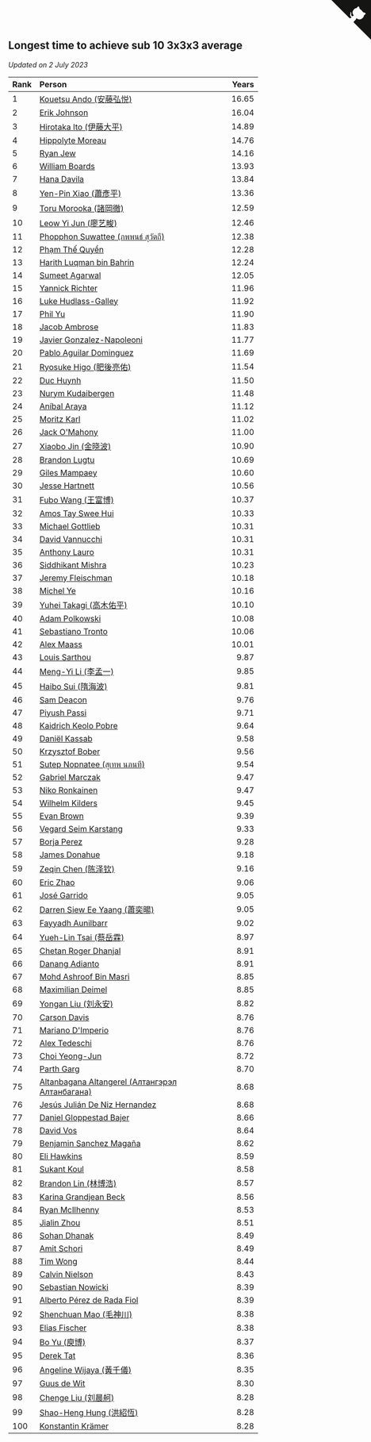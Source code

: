 ## Longest time to achieve sub 10 3x3x3 average

*Updated on  2 July 2023*

| Rank | Person | Years |
| :--- | :--- | ---: |
| 1 | [Kouetsu Ando (安藤弘悦)](https://www.worldcubeassociation.org/persons/2006ANDO01) | 16.65 |
| 2 | [Erik Johnson](https://www.worldcubeassociation.org/persons/2007JOHN02) | 16.04 |
| 3 | [Hirotaka Ito (伊藤大平)](https://www.worldcubeassociation.org/persons/2008ITOH01) | 14.89 |
| 4 | [Hippolyte Moreau](https://www.worldcubeassociation.org/persons/2008MORE02) | 14.76 |
| 5 | [Ryan Jew](https://www.worldcubeassociation.org/persons/2008JEWR01) | 14.16 |
| 6 | [William Boards](https://www.worldcubeassociation.org/persons/2009BOAR01) | 13.93 |
| 7 | [Hana Davila](https://www.worldcubeassociation.org/persons/2009DAVI01) | 13.84 |
| 8 | [Yen-Pin Xiao (蕭彥平)](https://www.worldcubeassociation.org/persons/2010XIAO01) | 13.36 |
| 9 | [Toru Morooka (諸岡徹)](https://www.worldcubeassociation.org/persons/2010MORO01) | 12.59 |
| 10 | [Leow Yi Jun (廖艺畯)](https://www.worldcubeassociation.org/persons/2010JUNL02) | 12.46 |
| 11 | [Phopphon Suwattee (ภพพนธ์ สุวัตถี)](https://www.worldcubeassociation.org/persons/2010SUWA03) | 12.38 |
| 12 | [Phạm Thế Quyền](https://www.worldcubeassociation.org/persons/2010PHAM08) | 12.28 |
| 13 | [Harith Luqman bin Bahrin](https://www.worldcubeassociation.org/persons/2010BAHR02) | 12.24 |
| 14 | [Sumeet Agarwal](https://www.worldcubeassociation.org/persons/2011AGAR05) | 12.05 |
| 15 | [Yannick Richter](https://www.worldcubeassociation.org/persons/2010RICH04) | 11.96 |
| 16 | [Luke Hudlass-Galley](https://www.worldcubeassociation.org/persons/2010HUDL01) | 11.92 |
| 17 | [Phil Yu](https://www.worldcubeassociation.org/persons/2010YUPH01) | 11.90 |
| 18 | [Jacob Ambrose](https://www.worldcubeassociation.org/persons/2010AMBR01) | 11.83 |
| 19 | [Javier Gonzalez-Napoleoni](https://www.worldcubeassociation.org/persons/2011GONZ04) | 11.77 |
| 20 | [Pablo Aguilar Dominguez](https://www.worldcubeassociation.org/persons/2010AGUI04) | 11.69 |
| 21 | [Ryosuke Higo (肥後亮佑)](https://www.worldcubeassociation.org/persons/2006HIGO01) | 11.54 |
| 22 | [Duc Huynh](https://www.worldcubeassociation.org/persons/2010HUYN02) | 11.50 |
| 23 | [Nurym Kudaibergen](https://www.worldcubeassociation.org/persons/2011KUDA01) | 11.48 |
| 24 | [Aníbal Araya](https://www.worldcubeassociation.org/persons/2011ARAY01) | 11.12 |
| 25 | [Moritz Karl](https://www.worldcubeassociation.org/persons/2008KARL02) | 11.02 |
| 26 | [Jack O'Mahony](https://www.worldcubeassociation.org/persons/2011OMAH01) | 11.00 |
| 27 | [Xiaobo Jin (金晓波)](https://www.worldcubeassociation.org/persons/2008JINX01) | 10.90 |
| 28 | [Brandon Lugtu](https://www.worldcubeassociation.org/persons/2012LUGT01) | 10.69 |
| 29 | [Giles Mampaey](https://www.worldcubeassociation.org/persons/2012MAMP01) | 10.60 |
| 30 | [Jesse Hartnett](https://www.worldcubeassociation.org/persons/2012HART03) | 10.56 |
| 31 | [Fubo Wang (王富博)](https://www.worldcubeassociation.org/persons/2007FUBO01) | 10.37 |
| 32 | [Amos Tay Swee Hui](https://www.worldcubeassociation.org/persons/2009SWEE01) | 10.33 |
| 33 | [Michael Gottlieb](https://www.worldcubeassociation.org/persons/2006GOTT01) | 10.31 |
| 34 | [David Vannucchi](https://www.worldcubeassociation.org/persons/2012VANN01) | 10.31 |
| 35 | [Anthony Lauro](https://www.worldcubeassociation.org/persons/2012LAUR02) | 10.31 |
| 36 | [Siddhikant Mishra](https://www.worldcubeassociation.org/persons/2012MISH01) | 10.23 |
| 37 | [Jeremy Fleischman](https://www.worldcubeassociation.org/persons/2005FLEI01) | 10.18 |
| 38 | [Michel Ye](https://www.worldcubeassociation.org/persons/2012YEMI01) | 10.16 |
| 39 | [Yuhei Takagi (高木佑平)](https://www.worldcubeassociation.org/persons/2008TAKA01) | 10.10 |
| 40 | [Adam Polkowski](https://www.worldcubeassociation.org/persons/2007POLK01) | 10.08 |
| 41 | [Sebastiano Tronto](https://www.worldcubeassociation.org/persons/2011TRON02) | 10.06 |
| 42 | [Alex Maass](https://www.worldcubeassociation.org/persons/2011MAAS01) | 10.01 |
| 43 | [Louis Sarthou](https://www.worldcubeassociation.org/persons/2012SART01) | 9.87 |
| 44 | [Meng-Yi Li (李孟一)](https://www.worldcubeassociation.org/persons/2011LIME01) | 9.85 |
| 45 | [Haibo Sui (隋海波)](https://www.worldcubeassociation.org/persons/2011SUIH01) | 9.81 |
| 46 | [Sam Deacon](https://www.worldcubeassociation.org/persons/2013DEAC01) | 9.76 |
| 47 | [Piyush Passi](https://www.worldcubeassociation.org/persons/2013PASS01) | 9.71 |
| 48 | [Kaidrich Keolo Pobre](https://www.worldcubeassociation.org/persons/2013POBR01) | 9.64 |
| 49 | [Daniël Kassab](https://www.worldcubeassociation.org/persons/2012KASS01) | 9.58 |
| 50 | [Krzysztof Bober](https://www.worldcubeassociation.org/persons/2013BOBE01) | 9.56 |
| 51 | [Sutep Nopnatee (สุเทพ นภนที)](https://www.worldcubeassociation.org/persons/2010NOPN01) | 9.54 |
| 52 | [Gabriel Marczak](https://www.worldcubeassociation.org/persons/2013MARC03) | 9.47 |
| 53 | [Niko Ronkainen](https://www.worldcubeassociation.org/persons/2010RONK01) | 9.47 |
| 54 | [Wilhelm Kilders](https://www.worldcubeassociation.org/persons/2010KILD02) | 9.45 |
| 55 | [Evan Brown](https://www.worldcubeassociation.org/persons/2013BROW04) | 9.39 |
| 56 | [Vegard Seim Karstang](https://www.worldcubeassociation.org/persons/2009SEIM02) | 9.33 |
| 57 | [Borja Perez](https://www.worldcubeassociation.org/persons/2013PERE05) | 9.28 |
| 58 | [James Donahue](https://www.worldcubeassociation.org/persons/2010DONA01) | 9.18 |
| 59 | [Zeqin Chen (陈泽钦)](https://www.worldcubeassociation.org/persons/2010CHEN37) | 9.16 |
| 60 | [Eric Zhao](https://www.worldcubeassociation.org/persons/2010ZHAO19) | 9.06 |
| 61 | [José Garrido](https://www.worldcubeassociation.org/persons/2009GARR01) | 9.05 |
| 62 | [Darren Siew Ee Yaang (蕭奕暘)](https://www.worldcubeassociation.org/persons/2009SIEW01) | 9.05 |
| 63 | [Fayyadh Aunilbarr](https://www.worldcubeassociation.org/persons/2010AUNI01) | 9.02 |
| 64 | [Yueh-Lin Tsai (蔡岳霖)](https://www.worldcubeassociation.org/persons/2006TSAI03) | 8.97 |
| 65 | [Chetan Roger Dhanjal](https://www.worldcubeassociation.org/persons/2014DHAN01) | 8.91 |
| 66 | [Danang Adianto](https://www.worldcubeassociation.org/persons/2013DANA01) | 8.91 |
| 67 | [Mohd Ashroof Bin Masri](https://www.worldcubeassociation.org/persons/2009MASR01) | 8.85 |
| 68 | [Maximilian Deimel](https://www.worldcubeassociation.org/persons/2010DEIM01) | 8.85 |
| 69 | [Yongan Liu (刘永安)](https://www.worldcubeassociation.org/persons/2009LIUY08) | 8.82 |
| 70 | [Carson Davis](https://www.worldcubeassociation.org/persons/2014DAVI06) | 8.76 |
| 71 | [Mariano D'Imperio](https://www.worldcubeassociation.org/persons/2009DIMP01) | 8.76 |
| 72 | [Alex Tedeschi](https://www.worldcubeassociation.org/persons/2014TEDE01) | 8.76 |
| 73 | [Choi Yeong-Jun](https://www.worldcubeassociation.org/persons/2013YEON01) | 8.72 |
| 74 | [Parth Garg](https://www.worldcubeassociation.org/persons/2014GARG01) | 8.70 |
| 75 | [Altanbagana Altangerel (Алтангэрэл Алтанбагана)](https://www.worldcubeassociation.org/persons/2013ALTA01) | 8.68 |
| 76 | [Jesús Julián De Niz Hernandez](https://www.worldcubeassociation.org/persons/2014HERN12) | 8.68 |
| 77 | [Daniel Gloppestad Bajer](https://www.worldcubeassociation.org/persons/2009GLOP01) | 8.66 |
| 78 | [David Vos](https://www.worldcubeassociation.org/persons/2008VOSD01) | 8.64 |
| 79 | [Benjamin Sanchez Magaña](https://www.worldcubeassociation.org/persons/2014MAGA02) | 8.62 |
| 80 | [Eli Hawkins](https://www.worldcubeassociation.org/persons/2014HAWK01) | 8.59 |
| 81 | [Sukant Koul](https://www.worldcubeassociation.org/persons/2014KOUL01) | 8.58 |
| 82 | [Brandon Lin (林博浩)](https://www.worldcubeassociation.org/persons/2011LINB01) | 8.57 |
| 83 | [Karina Grandjean Beck](https://www.worldcubeassociation.org/persons/2010BECK01) | 8.56 |
| 84 | [Ryan McIlhenny](https://www.worldcubeassociation.org/persons/2010MCIL02) | 8.53 |
| 85 | [Jialin Zhou](https://www.worldcubeassociation.org/persons/2013ZHOU19) | 8.51 |
| 86 | [Sohan Dhanak](https://www.worldcubeassociation.org/persons/2014DHAN03) | 8.49 |
| 87 | [Amit Schori](https://www.worldcubeassociation.org/persons/2014SCHO03) | 8.49 |
| 88 | [Tim Wong](https://www.worldcubeassociation.org/persons/2007WONG02) | 8.44 |
| 89 | [Calvin Nielson](https://www.worldcubeassociation.org/persons/2014NIEL03) | 8.43 |
| 90 | [Sebastian Nowicki](https://www.worldcubeassociation.org/persons/2014NOWI01) | 8.39 |
| 91 | [Alberto Pérez de Rada Fiol](https://www.worldcubeassociation.org/persons/2011FIOL01) | 8.39 |
| 92 | [Shenchuan Mao (毛神川)](https://www.worldcubeassociation.org/persons/2011MAOS01) | 8.38 |
| 93 | [Elias Fischer](https://www.worldcubeassociation.org/persons/2013FISC01) | 8.38 |
| 94 | [Bo Yu (庾博)](https://www.worldcubeassociation.org/persons/2013YUBO01) | 8.37 |
| 95 | [Derek Tat](https://www.worldcubeassociation.org/persons/2009TATD01) | 8.36 |
| 96 | [Angeline Wijaya (黃千儀)](https://www.worldcubeassociation.org/persons/2011WIJA03) | 8.35 |
| 97 | [Guus de Wit](https://www.worldcubeassociation.org/persons/2008WITG01) | 8.30 |
| 98 | [Chenge Liu (刘晨舸)](https://www.worldcubeassociation.org/persons/2011LIUC02) | 8.28 |
| 99 | [Shao-Heng Hung (洪紹恆)](https://www.worldcubeassociation.org/persons/2011HUNG02) | 8.28 |
| 100 | [Konstantin Krämer](https://www.worldcubeassociation.org/persons/2014KRAM02) | 8.28 |


<a href="https://github.com/JustinTimeCuber/wca_statistics" class="github-corner" aria-label="View source on Github"><svg width="80" height="80" viewBox="0 0 250 250" style="fill:#151513; color:#fff; position: absolute; top: 0; border: 0; right: 0;" aria-hidden="true"><path d="M0,0 L115,115 L130,115 L142,142 L250,250 L250,0 Z"></path><path d="M128.3,109.0 C113.8,99.7 119.0,89.6 119.0,89.6 C122.0,82.7 120.5,78.6 120.5,78.6 C119.2,72.0 123.4,76.3 123.4,76.3 C127.3,80.9 125.5,87.3 125.5,87.3 C122.9,97.6 130.6,101.9 134.4,103.2" fill="currentColor" style="transform-origin: 130px 106px;" class="octo-arm"></path><path d="M115.0,115.0 C114.9,115.1 118.7,116.5 119.8,115.4 L133.7,101.6 C136.9,99.2 139.9,98.4 142.2,98.6 C133.8,88.0 127.5,74.4 143.8,58.0 C148.5,53.4 154.0,51.2 159.7,51.0 C160.3,49.4 163.2,43.6 171.4,40.1 C171.4,40.1 176.1,42.5 178.8,56.2 C183.1,58.6 187.2,61.8 190.9,65.4 C194.5,69.0 197.7,73.2 200.1,77.6 C213.8,80.2 216.3,84.9 216.3,84.9 C212.7,93.1 206.9,96.0 205.4,96.6 C205.1,102.4 203.0,107.8 198.3,112.5 C181.9,128.9 168.3,122.5 157.7,114.1 C157.9,116.9 156.7,120.9 152.7,124.9 L141.0,136.5 C139.8,137.7 141.6,141.9 141.8,141.8 Z" fill="currentColor" class="octo-body"></path></svg></a><style>.github-corner:hover .octo-arm{animation:octocat-wave 560ms ease-in-out}@keyframes octocat-wave{0%,100%{transform:rotate(0)}20%,60%{transform:rotate(-25deg)}40%,80%{transform:rotate(10deg)}}@media (max-width:500px){.github-corner:hover .octo-arm{animation:none}.github-corner .octo-arm{animation:octocat-wave 560ms ease-in-out}}</style>
